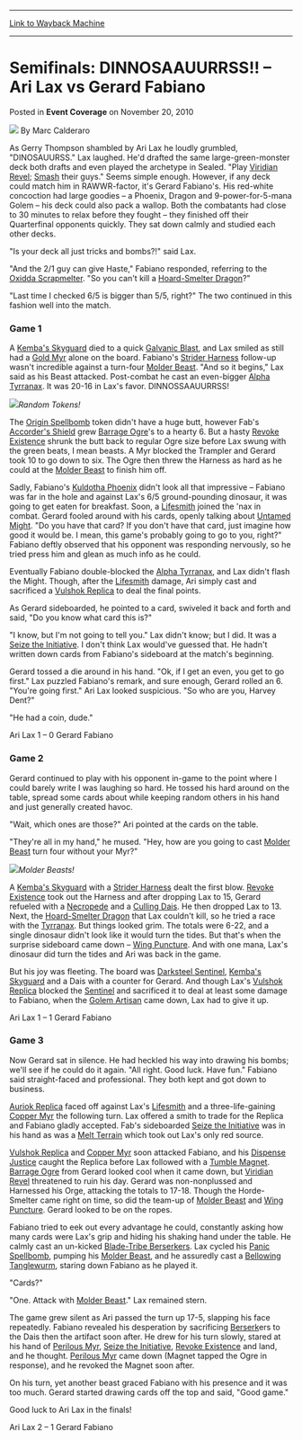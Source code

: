 
---
[Link to Wayback Machine](https://web.archive.org/web/20220702223436/https://magic.wizards.com/en/articles/archive/event-coverage/semifinals-dinnosaauurrss-%E2%80%93-ari-lax-vs-gerard-fabiano-2010-11-20)

[_metadata_:author]:- "Marc Calderaro"
[_metadata_:description]:- "As Gerry Thompson shambled by Ari Lax he loudly grumbled, `DINOSAUURSS.` Lax laughed. He'd drafted the same large-green-monster deck both drafts and even played the archetype in Sealed. `Play Viridian Revel; Smash their guys.` Seems simple enough. However, if any deck could match him in RAWWR-factor, it's Gerard Fabiano's. His red-white concoction had large goodies – a"
[_metadata_:generator]:- "Drupal 7 (http://drupal.org)"
[_metadata_:node]:- "340316"
[_metadata_:publish_date]:- "2010-11-20"
[_metadata_:source]:- "div-main-content"
[_metadata_:title]:- "Semifinals: DINNOSAAUURRSS!! – Ari Lax vs Gerard Fabiano"
[_metadata_:wayback_capture_timestamp]:- "2022-07-02 22:34:36"
[_metadata_:wayback_raw_url]:- "https://web.archive.org/web/20220702223436id_/https://magic.wizards.com/en/articles/archive/event-coverage/semifinals-dinnosaauurrss-%E2%80%93-ari-lax-vs-gerard-fabiano-2010-11-20"
[_metadata_:wayback_url]:- "https://magic.wizards.com/en/articles/archive/event-coverage/semifinals-dinnosaauurrss-%E2%80%93-ari-lax-vs-gerard-fabiano-2010-11-20"
---


Semifinals: DINNOSAAUURRSS!! – Ari Lax vs Gerard Fabiano
========================================================



 Posted in **Event Coverage**
 on November 20, 2010 






![](https://media.magic.wizards.com/styles/auth_small/public/images/person/calderaro.jpg)
By Marc Calderaro











As Gerry Thompson shambled by Ari Lax he loudly grumbled, "DINOSAUURSS." Lax laughed. He'd drafted the same large-green-monster deck both drafts and even played the archetype in Sealed. "Play [Viridian Revel](https://gatherer.wizards.com/Pages/Card/Details.aspx?name=Viridian+Revel); [Smash](https://gatherer.wizards.com/Pages/Card/Details.aspx?name=Smash) their guys." Seems simple enough. However, if any deck could match him in RAWWR-factor, it's Gerard Fabiano's. His red-white concoction had large goodies – a Phoenix, Dragon and 9-power-for-5-mana Golem – his deck could also pack a wallop. Both the combatants had close to 30 minutes to relax before they fought – they finished off their Quarterfinal opponents quickly. They sat down calmly and studied each other decks.


"Is your deck all just tricks and bombs?!" said Lax.


"And the 2/1 guy can give Haste," Fabiano responded, referring to the [Oxidda Scrapmelter](https://gatherer.wizards.com/Pages/Card/Details.aspx?name=Oxidda+Scrapmelter). "So you can't kill a [Hoard-Smelter Dragon](https://gatherer.wizards.com/Pages/Card/Details.aspx?name=Hoard-Smelter+Dragon)?"


"Last time I checked 6/5 is bigger than 5/5, right?" The two continued in this fashion well into the match.


### Game 1


A [Kemba's Skyguard](https://gatherer.wizards.com/Pages/Card/Details.aspx?name=Kemba%27s+Skyguard) died to a quick [Galvanic Blast](https://gatherer.wizards.com/Pages/Card/Details.aspx?name=Galvanic+Blast), and Lax smiled as still had a [Gold Myr](https://gatherer.wizards.com/Pages/Card/Details.aspx?name=Gold+Myr) alone on the board. Fabiano's [Strider Harness](https://gatherer.wizards.com/Pages/Card/Details.aspx?name=Strider+Harness) follow-up wasn't incredible against a turn-four [Molder Beast](https://gatherer.wizards.com/Pages/Card/Details.aspx?name=Molder+Beast). "And so it begins," Lax said as his Beast attacked. Post-combat he cast an even-bigger [Alpha Tyrranax](https://gatherer.wizards.com/Pages/Card/Details.aspx?name=Alpha+Tyrranax). It was 20-16 in Lax's favor. DINNOSSAAUURRSS!


![](https://media.wizards.com/legacy/mtg/images/daily/events/gpnas10/sffabiano.jpg)*Random Tokens!*



The [Origin Spellbomb](https://gatherer.wizards.com/Pages/Card/Details.aspx?name=Origin+Spellbomb) token didn't have a huge butt, however Fab's [Accorder's Shield](https://gatherer.wizards.com/Pages/Card/Details.aspx?name=Accorder%27s+Shield) grew [Barrage Ogre](https://gatherer.wizards.com/Pages/Card/Details.aspx?name=Barrage+Ogre)'s to a hearty 6. But a hasty [Revoke Existence](https://gatherer.wizards.com/Pages/Card/Details.aspx?name=Revoke+Existence) shrunk the butt back to regular Ogre size before Lax swung with the green beats, I mean beasts. A Myr blocked the Trampler and Gerard took 10 to go down to six. The Ogre then threw the Harness as hard as he could at the [Molder Beast](https://gatherer.wizards.com/Pages/Card/Details.aspx?name=Molder+Beast) to finish him off.


Sadly, Fabiano's [Kuldotha Phoenix](https://gatherer.wizards.com/Pages/Card/Details.aspx?name=Kuldotha+Phoenix) didn't look all that impressive – Fabiano was far in the hole and against Lax's 6/5 ground-pounding dinosaur, it was going to get eaten for breakfast. Soon, a [Lifesmith](https://gatherer.wizards.com/Pages/Card/Details.aspx?name=Lifesmith) joined the 'nax in combat. Gerard fooled around with his cards, openly talking about [Untamed Might](https://gatherer.wizards.com/Pages/Card/Details.aspx?name=Untamed+Might). "Do you have that card? If you don't have that card, just imagine how good it would be. I mean, this game's probably going to go to you, right?" Fabiano deftly observed that his opponent was responding nervously, so he tried press him and glean as much info as he could.


Eventually Fabiano double-blocked the [Alpha Tyrranax](https://gatherer.wizards.com/Pages/Card/Details.aspx?name=Alpha+Tyrranax), and Lax didn't flash the Might. Though, after the [Lifesmith](https://gatherer.wizards.com/Pages/Card/Details.aspx?name=Lifesmith) damage, Ari simply cast and sacrificed a [Vulshok Replica](https://gatherer.wizards.com/Pages/Card/Details.aspx?name=Vulshok+Replica) to deal the final points.


As Gerard sideboarded, he pointed to a card, swiveled it back and forth and said, "Do you know what card this is?"


"I know, but I'm not going to tell you." Lax didn't know; but I did. It was a [Seize the Initiative](https://gatherer.wizards.com/Pages/Card/Details.aspx?name=Seize+the+Initiative). I don't think Lax would've guessed that. He hadn't written down cards from Fabiano's sideboard at the match's beginning.


Gerard tossed a die around in his hand. "Ok, if I get an even, you get to go first." Lax puzzled Fabiano's remark, and sure enough, Gerard rolled an 6. "You're going first." Ari Lax looked suspicious. "So who are you, Harvey Dent?"


"He had a coin, dude."


Ari Lax 1 – 0 Gerard Fabiano


### Game 2


Gerard continued to play with his opponent in-game to the point where I could barely write I was laughing so hard. He tossed his hard around on the table, spread some cards about while keeping random others in his hand and just generally created havoc.


"Wait, which ones are those?" Ari pointed at the cards on the table.


"They're all in my hand," he mused. "Hey, how are you going to cast [Molder Beast](https://gatherer.wizards.com/Pages/Card/Details.aspx?name=Molder+Beast) turn four without your Myr?"


![](https://media.wizards.com/legacy/mtg/images/daily/events/gpnas10/sfari.jpg)*Molder Beasts!*



A [Kemba's Skyguard](https://gatherer.wizards.com/Pages/Card/Details.aspx?name=Kemba%27s+Skyguard) with a [Strider Harness](https://gatherer.wizards.com/Pages/Card/Details.aspx?name=Strider+Harness) dealt the first blow. [Revoke Existence](https://gatherer.wizards.com/Pages/Card/Details.aspx?name=Revoke+Existence) took out the Harness and after dropping Lax to 15, Gerard refueled with a [Necropede](https://gatherer.wizards.com/Pages/Card/Details.aspx?name=Necropede) and a [Culling Dais](https://gatherer.wizards.com/Pages/Card/Details.aspx?name=Culling+Dais). He then dropped Lax to 13. Next, the [Hoard-Smelter Dragon](https://gatherer.wizards.com/Pages/Card/Details.aspx?name=Hoard-Smelter+Dragon) that Lax couldn't kill, so he tried a race with the [Tyrranax](https://gatherer.wizards.com/Pages/Card/Details.aspx?name=Tyrranax). But things looked grim. The totals were 6-22, and a single dinosaur didn't look like it would turn the tides. But that's when the surprise sideboard came down – [Wing Puncture](https://gatherer.wizards.com/Pages/Card/Details.aspx?name=Wing+Puncture). And with one mana, Lax's dinosaur did turn the tides and Ari was back in the game.


But his joy was fleeting. The board was [Darksteel Sentinel](https://gatherer.wizards.com/Pages/Card/Details.aspx?name=Darksteel+Sentinel), [Kemba's Skyguard](https://gatherer.wizards.com/Pages/Card/Details.aspx?name=Kemba%27s+Skyguard) and a Dais with a counter for Gerard. And though Lax's [Vulshok Replica](https://gatherer.wizards.com/Pages/Card/Details.aspx?name=Vulshok+Replica) blocked the [Sentinel](https://gatherer.wizards.com/Pages/Card/Details.aspx?name=Sentinel) and sacrificed it to deal at least some damage to Fabiano, when the [Golem Artisan](https://gatherer.wizards.com/Pages/Card/Details.aspx?name=Golem+Artisan) came down, Lax had to give it up.


Ari Lax 1 – 1 Gerard Fabiano


### Game 3


Now Gerard sat in silence. He had heckled his way into drawing his bombs; we'll see if he could do it again. "All right. Good luck. Have fun." Fabiano said straight-faced and professional. They both kept and got down to business.


[Auriok Replica](https://gatherer.wizards.com/Pages/Card/Details.aspx?name=Auriok+Replica) faced off against Lax's [Lifesmith](https://gatherer.wizards.com/Pages/Card/Details.aspx?name=Lifesmith) and a three-life-gaining [Copper Myr](https://gatherer.wizards.com/Pages/Card/Details.aspx?name=Copper+Myr) the following turn. Lax offered a smith to trade for the Replica and Fabiano gladly accepted. Fab's sideboarded [Seize the Initiative](https://gatherer.wizards.com/Pages/Card/Details.aspx?name=Seize+the+Initiative) was in his hand as was a [Melt Terrain](https://gatherer.wizards.com/Pages/Card/Details.aspx?name=Melt+Terrain) which took out Lax's only red source.


[Vulshok Replica](https://gatherer.wizards.com/Pages/Card/Details.aspx?name=Vulshok+Replica) and [Copper Myr](https://gatherer.wizards.com/Pages/Card/Details.aspx?name=Copper+Myr) soon attacked Fabiano, and his [Dispense Justice](https://gatherer.wizards.com/Pages/Card/Details.aspx?name=Dispense+Justice) caught the Replica before Lax followed with a [Tumble Magnet](https://gatherer.wizards.com/Pages/Card/Details.aspx?name=Tumble+Magnet). [Barrage Ogre](https://gatherer.wizards.com/Pages/Card/Details.aspx?name=Barrage+Ogre) from Gerard looked cool when it came down, but [Viridian Revel](https://gatherer.wizards.com/Pages/Card/Details.aspx?name=Viridian+Revel) threatened to ruin his day. Gerard was non-nonplussed and Harnessed his Orge, attacking the totals to 17-18. Though the Horde-Smelter came right on time, so did the team-up of [Molder Beast](https://gatherer.wizards.com/Pages/Card/Details.aspx?name=Molder+Beast) and [Wing Puncture](https://gatherer.wizards.com/Pages/Card/Details.aspx?name=Wing+Puncture). Gerard looked to be on the ropes.


Fabiano tried to eek out every advantage he could, constantly asking how many cards were Lax's grip and hiding his shaking hand under the table. He calmly cast an un-kicked [Blade-Tribe Berserkers](https://gatherer.wizards.com/Pages/Card/Details.aspx?name=Blade-Tribe+Berserkers). Lax cycled his [Panic Spellbomb](https://gatherer.wizards.com/Pages/Card/Details.aspx?name=Panic+Spellbomb), pumping his [Molder Beast](https://gatherer.wizards.com/Pages/Card/Details.aspx?name=Molder+Beast), and he assuredly cast a [Bellowing Tanglewurm](https://gatherer.wizards.com/Pages/Card/Details.aspx?name=Bellowing+Tanglewurm), staring down Fabiano as he played it.


"Cards?"


"One. Attack with [Molder Beast](https://gatherer.wizards.com/Pages/Card/Details.aspx?name=Molder+Beast)." Lax remained stern.


The game grew silent as Ari passed the turn up 17-5, slapping his face repeatedly. Fabiano revealed his desperation by sacrificing [Berserk](https://gatherer.wizards.com/Pages/Card/Details.aspx?name=Berserk)ers to the Dais then the artifact soon after. He drew for his turn slowly, stared at his hand of [Perilous Myr](https://gatherer.wizards.com/Pages/Card/Details.aspx?name=Perilous+Myr), [Seize the Initiative](https://gatherer.wizards.com/Pages/Card/Details.aspx?name=Seize+the+Initiative), [Revoke Existence](https://gatherer.wizards.com/Pages/Card/Details.aspx?name=Revoke+Existence) and land, and he thought. [Perilous Myr](https://gatherer.wizards.com/Pages/Card/Details.aspx?name=Perilous+Myr) came down (Magnet tapped the Ogre in response), and he revoked the Magnet soon after.


On his turn, yet another beast graced Fabiano with his presence and it was too much. Gerard started drawing cards off the top and said, "Good game."


Good luck to Ari Lax in the finals!


Ari Lax 2 – 1 Gerard Fabiano







